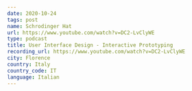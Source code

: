 ```yaml
---
date: 2020-10-24
tags: post
name: Schrodinger Hat
url: https://www.youtube.com/watch?v=DC2-LvClyWE
type: podcast
title: User Interface Design - Interactive Prototyping
recording_url: https://www.youtube.com/watch?v=DC2-LvClyWE
city: Florence
country: Italy
country_code: IT
language: Italian
---
```

